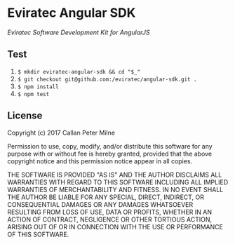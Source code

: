 # Eviratec Angular SDK

*Eviratec Software Development Kit for AngularJS*

## Test

1. `$ mkdir eviratec-angular-sdk && cd "$_"`
2. `$ git checkout git@github.com:/eviratec/angular-sdk.git .`
3. `$ npm install`
4. `$ npm test`

## License

Copyright (c) 2017 Callan Peter Milne

Permission to use, copy, modify, and/or distribute this software for any purpose with or without fee is hereby granted, provided that the above copyright notice and this permission notice appear in all copies.

THE SOFTWARE IS PROVIDED "AS IS" AND THE AUTHOR DISCLAIMS ALL WARRANTIES WITH REGARD TO THIS SOFTWARE INCLUDING ALL IMPLIED WARRANTIES OF MERCHANTABILITY AND FITNESS. IN NO EVENT SHALL THE AUTHOR BE LIABLE FOR ANY SPECIAL, DIRECT, INDIRECT, OR CONSEQUENTIAL DAMAGES OR ANY DAMAGES WHATSOEVER RESULTING FROM LOSS OF USE, DATA OR PROFITS, WHETHER IN AN ACTION OF CONTRACT, NEGLIGENCE OR OTHER TORTIOUS ACTION, ARISING OUT OF OR IN CONNECTION WITH THE USE OR PERFORMANCE OF THIS SOFTWARE.

